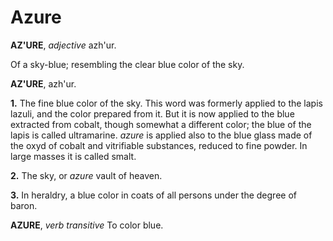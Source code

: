 # Azure

**AZ'URE**, _adjective_ azh'ur.

Of a sky-blue; resembling the clear blue color of the sky.

**AZ'URE**, azh'ur.

**1.** The fine blue color of the sky. This word was formerly applied to the lapis lazuli, and the color prepared from it. But it is now applied to the blue extracted from cobalt, though somewhat a different color; the blue of the lapis is called ultramarine. _azure_ is applied also to the blue glass made of the oxyd of cobalt and vitrifiable substances, reduced to fine powder. In large masses it is called smalt.

**2.** The sky, or _azure_ vault of heaven.

**3.** In heraldry, a blue color in coats of all persons under the degree of baron.

**AZURE**, _verb transitive_ To color blue.
